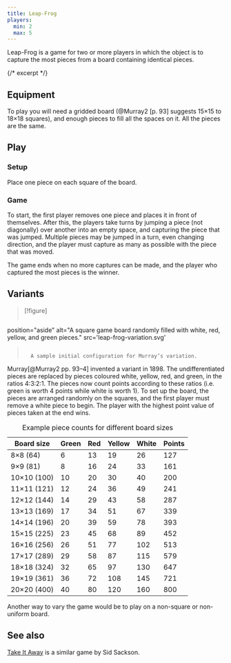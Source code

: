 ```yaml
---
title: Leap-Frog
players:
  min: 2
  max: 5
---
```


<p class="lead">Leap-Frog is a game for two or more players in which the object is to capture
the most pieces from a board containing identical pieces.</p>

{/* excerpt */}

## Equipment
To play you will need a gridded board (@Murray2 [p. 93] suggests 15×15 to 18×18
squares), and enough pieces to fill all the spaces on it. All the pieces are the
same.

## Play

### Setup

Place one piece on each square of the board.

### Game

To start, the first player removes one piece and places it in front of
themselves. After this, the players take turns by jumping a piece (not
diagonally) over another into an empty space, and capturing the piece that was
jumped. Multiple pieces may be jumped in a turn, even changing direction, and
the player must capture as many as possible with the piece that was moved.

The game ends when no more captures can be made, and the player who captured the
most pieces is the winner.

## Variants

> [!figure]
>
> ```yaml
> 
  position="aside"
  alt="A square game board randomly filled with white, red, yellow, and green pieces."
  src='leap-frog-variation.svg' 
> ```
>
>   A sample initial configuration for Murray’s variation.


Murray[@Murray2 pp. 93–4] invented a variant in 1898. The undifferentiated
pieces are replaced by pieces coloured white, yellow, red, and green, in the
ratios 4&ratio;3&ratio;2&ratio;1. The pieces now count points according to these ratios (i.e.
green is worth 4 points while white is worth 1). To set up the board, the pieces
are arranged randomly on the squares, and the first player must remove a white
piece to begin. The player with the highest point value of pieces taken at the
end wins.

<table>
  <caption>Example piece counts for different board sizes</caption>
  <thead>
    <tr>
      <th>Board size</th>
      <th class="numeric">Green</th>
      <th class="numeric">Red</th>
      <th class="numeric">Yellow</th>
      <th class="numeric">White</th>
      <th class="numeric">Points</th>
    </tr>
  </thead>
  <tbody>
    <tr>
      <td>8×8 (64)</td>
      <td class="numeric">6</td>
      <td class="numeric">13</td>
      <td class="numeric">19</td>
      <td class="numeric">26</td>
      <td class="numeric">127</td>
    </tr>
    <tr>
      <td>9×9 (81)</td>
      <td class="numeric">8</td>
      <td class="numeric">16</td>
      <td class="numeric">24</td>
      <td class="numeric">33</td>
      <td class="numeric">161</td>
    </tr>
    <tr>
      <td>10×10 (100)</td>
      <td class="numeric">10</td>
      <td class="numeric">20</td>
      <td class="numeric">30</td>
      <td class="numeric">40</td>
      <td class="numeric">200</td>
    </tr>
    <tr>
      <td>11×11 (121)</td>
      <td class="numeric">12</td>
      <td class="numeric">24</td>
      <td class="numeric">36</td>
      <td class="numeric">49</td>
      <td class="numeric">241</td>
    </tr>
    <tr>
      <td>12×12 (144)</td>
      <td class="numeric">14</td>
      <td class="numeric">29</td>
      <td class="numeric">43</td>
      <td class="numeric">58</td>
      <td class="numeric">287</td>
    </tr>
    <tr>
      <td>13×13 (169)</td>
      <td class="numeric">17</td>
      <td class="numeric">34</td>
      <td class="numeric">51</td>
      <td class="numeric">67</td>
      <td class="numeric">339</td>
    </tr>
    <tr>
      <td>14×14 (196)</td>
      <td class="numeric">20</td>
      <td class="numeric">39</td>
      <td class="numeric">59</td>
      <td class="numeric">78</td>
      <td class="numeric">393</td>
    </tr>
    <tr>
      <td>15×15 (225)</td>
      <td class="numeric">23</td>
      <td class="numeric">45</td>
      <td class="numeric">68</td>
      <td class="numeric">89</td>
      <td class="numeric">452</td>
    </tr>
    <tr>
      <td>16×16 (256)</td>
      <td class="numeric">26</td>
      <td class="numeric">51</td>
      <td class="numeric">77</td>
      <td class="numeric">102</td>
      <td class="numeric">513</td>
    </tr>
    <tr>
      <td>17×17 (289)</td>
      <td class="numeric">29</td>
      <td class="numeric">58</td>
      <td class="numeric">87</td>
      <td class="numeric">115</td>
      <td class="numeric">579</td>
    </tr>
    <tr>
      <td>18×18 (324)</td>
      <td class="numeric">32</td>
      <td class="numeric">65</td>
      <td class="numeric">97</td>
      <td class="numeric">130</td>
      <td class="numeric">647</td>
    </tr>
    <tr>
      <td>19×19 (361)</td>
      <td class="numeric">36</td>
      <td class="numeric">72</td>
      <td class="numeric">108</td>
      <td class="numeric">145</td>
      <td class="numeric">721</td>
    </tr>
    <tr>
      <td>20×20 (400)</td>
      <td class="numeric">40</td>
      <td class="numeric">80</td>
      <td class="numeric">120</td>
      <td class="numeric">160</td>
      <td class="numeric">800</td>
    </tr>
  </tbody>
</table>

Another way to vary the game would be to play on a non-square or non-uniform board.

## See also

[Take It Away](games/take-it-away/take-it-away.md) is a similar game by Sid Sackson.
